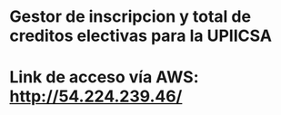 # Gestor de inscripcion y total de creditos electivas para la UPIICSA
# Link de acceso vía AWS: http://54.224.239.46/ 
